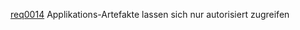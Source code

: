 [req0014](https://github.com/DomainDrivenArchitecture/ddaRequirement/blob/master/en/requirements/req0014.md)  Applikations-Artefakte lassen sich nur autorisiert zugreifen